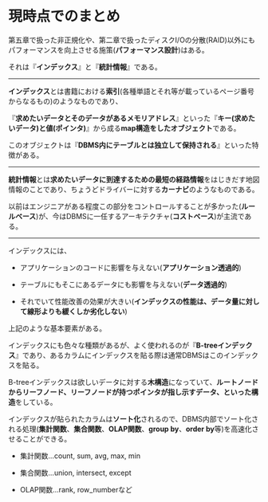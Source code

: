 # 現時点でのまとめ

第五章で扱った非正規化や、第二章で扱ったディスクI/Oの分散(RAID)以外にもパフォーマンスを向上させる施策(**パフォーマンス設計**)はある。

それは『**インデックス**』と『**統計情報**』である。

---

**インデックス**とは書籍における**索引**(各種単語とそれ等が載っているページ番号からなるもの)のようなものであり、

『**求めたいデータとそのデータがあるメモリアドレス**』といった『**キー(求めたいデータ)と値(ポインタ)**』から成る**map構造をしたオブジェクト**である。

このオブジェクトは『**DBMS内にテーブルとは独立して保持される**』といった特徴がある。

---

**統計情報**とは**求めたいデータに到達するための最短の経路情報**をはじきだす地図情報のことであり、ちょうどドライバーに対する**カーナビ**のようなものである。

以前はエンジニアがある程度この部分をコントロールすることが多かった(**ルールベース**)が、今はDBMSに一任するアーキテクチャ(**コストベース**)が主流である。

---

インデックスには、

- アプリケーションのコードに影響を与えない(**アプリケーション透過的**)

- テーブルにもそこにあるデータにも影響を与えない(**データ透過的**)

- それでいて性能改善の効果が大きい(**インデックスの性能は、データ量に対して線形よりも緩くしか劣化しない**)

上記のような基本要素がある。

インデックスにも色々な種類があるが、よく使われるのが『**B-treeインデックス**』であり、あるカラムにインデックスを貼る際は通常DBMSはこのインデックスを貼る。

B-treeインデックスは欲しいデータに対する**木構造**になっていて、**ルートノードからリーフノード、リーフノードが持つポインタが指し示すデータ、といった構造**をしている。

インデックスが貼られたカラムは**ソート化**されるので、DBMS内部でソート化される処理(**集計関数**、**集合関数**、**OLAP関数**、**group by**、**order by**等)を高速化させることができる。

- 集計関数...count, sum, avg, max, min

- 集合関数...union, intersect, except

- OLAP関数...rank, row_numberなど